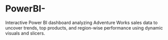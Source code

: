 # PowerBI-
Interactive Power BI dashboard analyzing Adventure Works sales data to uncover trends, top products, and region-wise performance using dynamic visuals and slicers.
